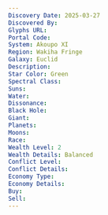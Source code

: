 ```yaml
---
Discovery Date: 2025-03-27
Discovered By:
Glyphs URL:
Portal Code:
System: Akoupo XI
Region: Wakiha Fringe
Galaxy: Euclid
Description:
Star Color: Green
Spectral Class:
Suns:
Water:
Dissonance:
Black Hole:
Giant:
Planets:
Moons:
Race:
Wealth Level: 2
Wealth Details: Balanced
Conflict Level:
Conflict Details:
Economy Type:
Economy Details:
Buy:
Sell:
---
```

